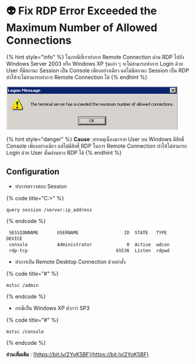 # 👽 Fix RDP Error Exceeded the Maximum Number of Allowed Connections

{% hint style="info" %}
ในกรณีที่เราทำการ Remote Connection ผ่าน RDP ไปยัง Windows Server 2003 หรือ Windows XP รุ่นเก่า ๆ จะไม่สามารถทำการ Login ด้วย User ที่มีสถานะ Session เป็น Console เพียงอย่างเดียว แต่ไม่มีสถานะ Session เป็น RDP ทำให้จะไม่สามารถทำการ Remote Connection ได้
{% endhint %}

![Fix-01.PNG](../../.gitbook/assets/fix-01.png)

{% hint style="danger" %}
**Cause** :สาเหตุเนื่องมาจาก User บน Windows มีสิทธิ์ Console เพียงอย่างเดียว แต่ไม่มีสิทธิ์ RDP ในการ Remote Connection ทำให้ไม่สามารถ Login ด้วย User นั้นผ่านทาง RDP ได้
{% endhint %}

## **Configuration**

* ทำการตรวจสอบ Session

{% code title="C:\>" %}
```
query session /server:ip_address
```
{% endcode %}

```
 SESSIONNAME       USERNAME                 ID  STATE   TYPE        DEVICE
 console           Administrator             0  Active  wdcon
 rdp-tcp                                 65536  Listen  rdpwd
```

* ทำการเปิด Remote Desktop Connection ด้วยคำสั่ง

{% code title="#" %}
```
mstsc /admin
```
{% endcode %}

* &#x20;กรณีเป็น Windows XP ต่ำกว่า SP3

{% code title="#" %}
```
mstsc /console
```
{% endcode %}

**อ่านเพิ่มเติม** : [https://bit.ly/2YoK5BF](https://bit.ly/2YoK5BF)
